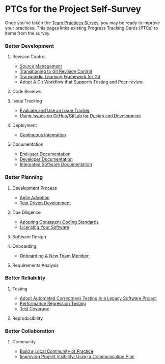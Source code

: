 # PTCs for the Project Self-Survey

Once you've taken the [Team Practices Survey](survey.md), you may be ready to improve your practices. This pages links existing Progress Tracking Cards (PTCs) to items from the survey.

### Better Development

1.  Revision Control

    - [Source Management](catalog/SourceManagement.md)
    - [Transitioning to Git Revision Control](catalog/TransitionToGitRevisionControl.md)
    - [Transmedia Learning Framework for Git](catalog/TransmediaLearningForGit.md)
    - [Adopt A Git Workflow that Supports Testing and Peer-review](catalog/GitWorkflow.md)

2.  Code Reviews

3.  Issue Tracking

    - [Evaluate and Use an Issue Tracker](catalog/EvaluateAndUseAnIssueTracker.md)
    - [Using Issues on GitHub/GitLab for Design and Development](catalog/IssuesForDesign.md)

4.  Deployment

    - [Continuous Integration](catalog/ContinuousIntegration.md)

5.  Documentation

    - [End-user Documentation](catalog/UserDocumentation.md)
    - [Developer Documentation](catalog/DeveloperDocumentation.md)
    - [Integrated Software Documentation](catalog/IntegratedSoftwareDocumentation.md)

### Better Planning

1.  Development Process

    - [Agile Adoption](catalog/AgileAdoption.md)
    - [Test Driven Development](catalog/TestDrivenDevelopment.md)

2.  Due Diligence

    - [Adopting Consistent Coding Standards](catalog/CodingStandards.md)
    - [Licensing Your Software](catalog/SoftwareLicensing.md)

3.  Software Design

4.  Onboarding

    - [Onboarding A New Team Member](catalog/OnboardingANewTeamMember.md)

5.  Requirements Analysis

### Better Reliability

1.  Testing

    - [Adopt Automated Correctness Testing in a Legacy Software Project](catalog/AdoptAutomatedCorrectnessTestingInLegacySoftwareProject.md)
    - [Performance Regression Testing](catalog/PerformanceRegressionTesting.md)
    - [Test Coverage](catalog/TestCoverage.md)

2.  Reproducibility

### Better Collaboration

1.  Community

    - [Build a Local Community of Practice](catalog/CommunityBuilding.md)
    - [Improving Project Visibility: Using a Communication Plan](catalog/ImprovingProjectVisibility.md)
